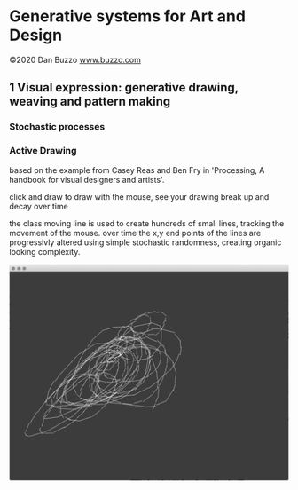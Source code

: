 # Generative systems for Art and Design
©2020 Dan Buzzo
www.buzzo.com

## 1 Visual expression: generative drawing, weaving and pattern making

### Stochastic processes
### Active Drawing
based on the example from Casey Reas and Ben Fry in 'Processing, A handbook for visual designers and artists'.

click and draw to draw with the mouse, see your drawing break up and decay over time

the class moving line is used to create hundreds of small lines, tracking the movement of the mouse. over time the x,y end points of the lines are progressivly altered using simple stochastic randomness, creating organic looking complexity.

![screenshot](screenshot-activeDrawing.png)
